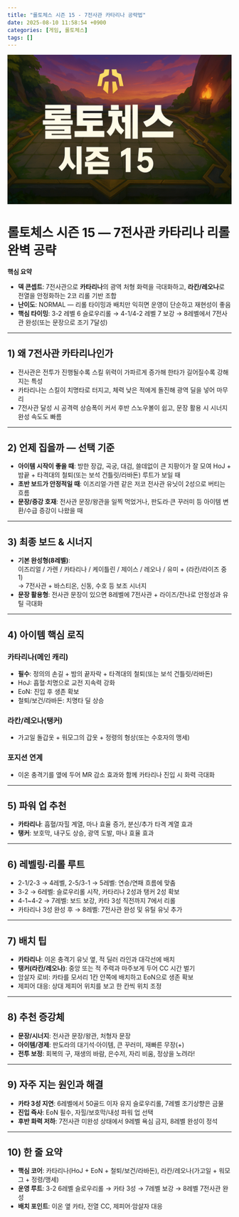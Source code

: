 ```yaml
---
title: "롤토체스 시즌 15 - 7전사관 카타리나 공략법"
date: 2025-08-10 11:58:54 +0900
categories: [게임, 롤토체스]
tags: []
---
```


![tft](assets/img/tft/1754737251915.png)

# 롤토체스 시즌 15 — 7전사관 카타리나 리롤 완벽 공략

**핵심 요약**
- **덱 콘셉트**: 7전사관으로 **카타리나**의 광역 처형 화력을 극대화하고, **라칸/레오나**로 전열을 안정화하는 2코 리롤 기반 조합  
- **난이도**: NORMAL — 리롤 타이밍과 배치만 익히면 운영이 단순하고 재현성이 좋음  
- **핵심 타이밍**: 3-2 레벨 6 슬로우리롤 → 4-1/4-2 레벨 7 보강 → 8레벨에서 7전사관 완성(또는 문장으로 조기 7달성)

---

## 1) 왜 7전사관 카타리나인가

- 전사관은 전투가 진행될수록 스킬 위력이 가파르게 증가해 한타가 길어질수록 강해지는 특성  
- 카타리나는 스킬이 치명타로 터지고, 체력 낮은 적에게 돌진해 광역 딜을 넣어 마무리  
- 7전사관 달성 시 공격력 상승폭이 커서 후반 스노우볼이 쉽고, 문장 활용 시 시너지 완성 속도도 빠름

---

## 2) 언제 집을까 — 선택 기준

- **아이템 시작이 좋을 때**: 방한 장갑, 곡궁, 대검, 쓸데없이 큰 지팡이가 잘 모여 HoJ + 밤끝 + 타격대의 철퇴(또는 보석 건틀릿/라바돈) 루트가 보일 때  
- **초반 보드가 안정적일 때**: 이즈리얼·가렌 같은 저코 전사관 유닛이 2성으로 버티는 흐름  
- **문장/증강 호재**: 전사관 문장/왕관을 일찍 먹었거나, 판도라·큰 꾸러미 등 아이템 변환/수급 증강이 나왔을 때

---

## 3) 최종 보드 & 시너지

- **기본 완성형(8레벨)**:  
  이즈리얼 / 가렌 / 카타리나 / 케이틀린 / 제이스 / 레오나 / 유미 + (라칸/라이즈 중 1)  
  → 7전사관 + 바스티온, 신동, 수호 등 보조 시너지  
- **문장 활용형**: 전사관 문장이 있으면 8레벨에 7전사관 + 라이즈/잔나로 안정성과 유틸 극대화

---

## 4) 아이템 핵심 로직

### 카타리나(메인 캐리)
- **필수**: 정의의 손길 + 밤의 끝자락 + 타격대의 철퇴(또는 보석 건틀릿/라바돈)  
- HoJ: 흡혈·치명으로 교전 지속력 강화  
- EoN: 진입 후 생존 확보  
- 철퇴/보건/라바돈: 치명타 딜 상승

### 라칸/레오나(탱커)
- 가고일 돌갑옷 + 워모그의 갑옷 + 정령의 형상(또는 수호자의 맹세)

### 포지션 연계
- 이온 충격기를 옆에 두어 MR 감소 효과와 함께 카타리나 진입 시 화력 극대화

---

## 5) 파워 업 추천

- **카타리나**: 흡혈/자힐 계열, 마나 효율 증가, 분신/추가 타격 계열 효과  
- **탱커**: 보호막, 내구도 상승, 광역 도발, 마나 효율 효과

---

## 6) 레벨링·리롤 루트

- 2-1/2-3 → 4레벨, 2-5/3-1 → 5레벨: 연승/연패 흐름에 맞춤  
- 3-2 → 6레벨: 슬로우리롤 시작, 카타리나 2성과 탱커 2성 확보  
- 4-1~4-2 → 7레벨: 보드 보강, 카타 3성 직전까지 7에서 리롤  
- 카타리나 3성 완성 후 → 8레벨: 7전사관 완성 및 유틸 유닛 추가

---

## 7) 배치 팁

- **카타리나**: 이온 충격기 유닛 옆, 적 딜러 라인과 대각선에 배치  
- **탱커(라칸/레오나)**: 중앙 또는 적 주력과 마주보게 두어 CC 시간 벌기  
- 암살자 로비: 카타를 모서리 1칸 안쪽에 배치하고 EoN으로 생존 확보  
- 제피어 대응: 상대 제피어 위치를 보고 한 칸씩 위치 조정

---

## 8) 추천 증강체

- **문장/시너지**: 전사관 문장/왕관, 처형자 문장  
- **아이템/경제**: 판도라의 대기석·아이템, 큰 꾸러미, 재빠른 무장(+)  
- **전투 보정**: 회복의 구, 재생의 바람, 은수저, 자리 비움, 정상을 노려라!

---

## 9) 자주 지는 원인과 해결

- **카타 3성 지연**: 6레벨에서 50골드 이자 유지 슬로우리롤, 7레벨 조기상향은 금물  
- **진입 즉사**: EoN 필수, 자힐/보호막/내성 파워 업 선택  
- **후반 화력 저하**: 7전사관 미완성 상태에서 9레벨 욕심 금지, 8레벨 완성이 정석

---

## 10) 한 줄 요약

- **핵심 코어**: 카타리나(HoJ + EoN + 철퇴/보건/라바돈), 라칸/레오나(가고일 + 워모그 + 정령/맹세)  
- **운영 루트**: 3-2 6레벨 슬로우리롤 → 카타 3성 → 7레벨 보강 → 8레벨 7전사관 완성  
- **배치 포인트**: 이온 옆 카타, 전열 CC, 제피어·암살자 대응

